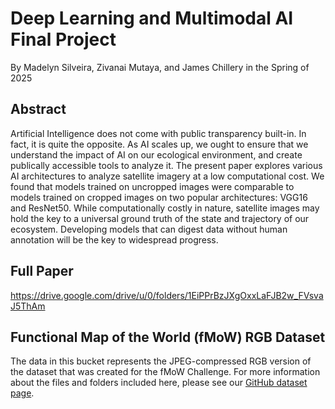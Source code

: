 # Deep Learning and Multimodal AI Final Project
By Madelyn Silveira, Zivanai Mutaya, and James Chillery in the Spring of 2025

## Abstract
Artificial Intelligence does not come with public transparency built-in. In fact, it is quite the opposite. As AI scales up, we ought to ensure that we understand the impact of AI on our ecological environment, and create publically accessible tools to analyze it. The present paper explores various AI architectures to analyze satellite imagery at a low computational cost. We found that models trained on uncropped images were comparable to models trained on cropped images on two popular architectures: VGG16 and ResNet50. While computationally costly in nature, satellite images may hold the key to a universal ground truth of the state and trajectory of our ecosystem. Developing models that can digest data without human annotation will be the key to widespread progress.

## Full Paper
https://drive.google.com/drive/u/0/folders/1EiPPrBzJXgOxxLaFJB2w_FVsvaJ5ThAm

## Functional Map of the World (fMoW) RGB Dataset
The data in this bucket represents the JPEG-compressed RGB version of the dataset that was created for the fMoW Challenge. 
For more information about the files and folders included here, please see our [GitHub dataset page](https://github.com/fmow/dataset).
